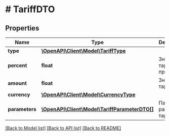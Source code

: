 # # TariffDTO

## Properties

Name | Type | Description | Notes
------------ | ------------- | ------------- | -------------
**type** | [**\OpenAPI\Client\Model\TariffType**](TariffType.md) |  |
**percent** | **float** | Значение тарифа в процентах. | [optional]
**amount** | **float** | Значение тарифа. |
**currency** | [**\OpenAPI\Client\Model\CurrencyType**](CurrencyType.md) |  |
**parameters** | [**\OpenAPI\Client\Model\TariffParameterDTO[]**](TariffParameterDTO.md) | Параметры расчета тарифа. |

[[Back to Model list]](../../README.md#models) [[Back to API list]](../../README.md#endpoints) [[Back to README]](../../README.md)

